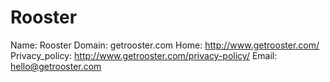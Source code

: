 
# Rooster

Name: Rooster
Domain: getrooster.com
Home: http://www.getrooster.com/
Privacy_policy: http://www.getrooster.com/privacy-policy/
Email: hello@getrooster.com
